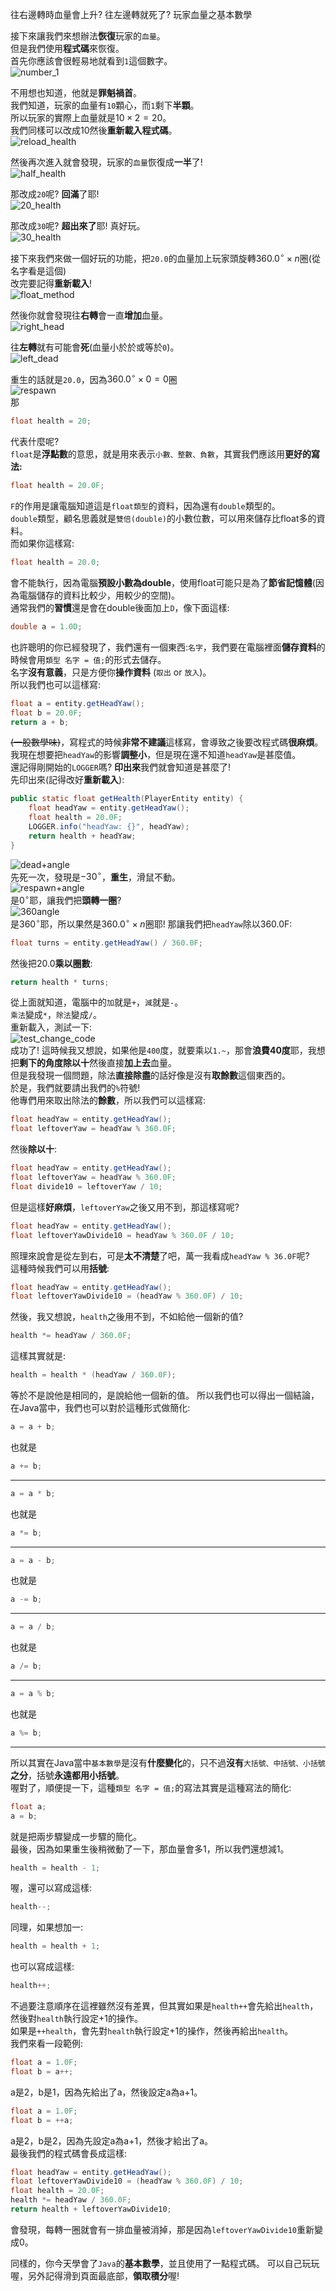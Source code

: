 往右邊轉時血量會上升? 往左邊轉就死了? 玩家血量之基本數學

接下來讓我們來想辦法**恢復**玩家的`血量`。  
但是我們使用**程式碼**來恢復。  
首先你應該會很輕易地就看到`1`這個數字。  
![number_1](images/learn-var-2/number_1.png)

不用想也知道，他就是**罪魁禍首**。  
我們知道，玩家的血量有`10`顆心，而`1`剩下**半顆**。  
所以玩家的實際上血量就是$10\times2=20$。  
我們同樣可以改成10然後**重新載入程式碼**。  
![reload_health](images/learn-var-2/reload_health.png)

然後再次進入就會發現，玩家的`血量`恢復成**一半**了!  
![half_health](images/learn-var-2/half_health.png)

那改成`20`呢? **回滿**了耶!  
![20_health](images/learn-var-2/20_health.png)

那改成`30`呢? **超出來了**耶! 真好玩。  
![30_health](images/learn-var-2/30_health.png)

接下來我們來做一個好玩的功能，把`20.0`的血量加上玩家頭旋轉$360.0^\circ\times n$圈(從名字看是這個)  
改完要記得**重新載入**!  
![float_method](images/learn-var-2/float_method.png)

然後你就會發現往**右轉**會一直**增加**血量。  
![right_head](images/learn-var-2/right_head.png)

往**左轉**就有可能會**死**(血量小於於或等於`0`)。  
![left_dead](images/learn-var-2/left_dead.png)

重生的話就是`20.0`，因為$360.0^\circ\times 0=0$圈  
![respawn](images/learn-var-2/respawn.png)  
那  
```java
float health = 20;
```
代表什麼呢?   
`float`是**浮點數**的意思，就是用來表示`小數、整數、負數`，其實我們應該用**更好的寫法:**  
```java
float health = 20.0F;
```
`F`的作用是讓電腦知道這是`float類型`的資料，因為還有`double`類型的。  
`double`類型，顧名思義就是`雙倍(double)`的小數位數，可以用來儲存比float多的資料。  
而如果你這樣寫:  
```java
float health = 20.0;
```
會不能執行，因為電腦**預設小數為double**，使用float可能只是為了**節省記憶體**(因為電腦儲存的資料比較少，用較少的空間)。  
通常我們的**習慣**還是會在double後面加上`D`，像下面這樣:  
```java
double a = 1.0D;
```
也許聰明的你已經發現了，我們還有一個東西:`名字`，我們要在電腦裡面**儲存資料**的時候會用`類型 名字 = 值;`的形式去儲存。  
名字**沒有意義**，只是方便你**操作資料** (`取出` or `放入`)。  
所以我們也可以這樣寫:  
```java
float a = entity.getHeadYaw();
float b = 20.0F;
return a + b;
```
~~(一股數學味)~~，寫程式的時候**非常不建議**這樣寫，會導致之後要改程式碼**很麻煩**。  
我現在想要把`headYaw`的影響**調整小**，但是現在還不知道`headYaw`是甚麼值。  
還記得剛開始的`LOGGER`嗎? **印出來**我們就會知道是甚麼了!  
先印出來(記得改好**重新載入**):  
```java
public static float getHealth(PlayerEntity entity) {
	float headYaw = entity.getHeadYaw();
	float health = 20.0F;
    LOGGER.info("headYaw: {}", headYaw);
	return health + headYaw;
}
```
![dead+angle](images/learn-var-2/dead+angle.png)  
先死一次，發現是$-30^\circ$，**重生**，滑鼠不動。  
![respawn+angle](images/learn-var-2/respawn+angle.png)  
是$0^\circ$耶，讓我們把**頭轉一圈**?  
![360angle](images/learn-var-2/360angle.png)  
是$360^\circ$耶，所以果然是$360.0^\circ\times n$圈耶!
那讓我們把`headYaw`除以360.0F:  
```java
float turns = entity.getHeadYaw() / 360.0F;
```
然後把20.0**乘以圈數**:  
```java
return health * turns;
```
從上面就知道，電腦中的`加`就是`+`，`減`就是`-`。  
`乘法`變成`*`，`除法`變成`/`。  
重新載入，測試一下:  
![test_change_code](images/learn-var-2/test_change_code.png)  
成功了! 這時候我又想說，如果他是`400`度，就要乘以`1.~`，那會**浪費40度**耶，我想把**剩下的角度除以十**然後直接**加上去**血量。  
但是我發現一個問題，除法**直接除盡**的話好像是沒有**取餘數**這個東西的。  
於是，我們就要請出我們的`%`符號!  
他專們用來取出除法的**餘數**，所以我們可以這樣寫:  
```java
float headYaw = entity.getHeadYaw();
float leftoverYaw = headYaw % 360.0F;
```
然後**除以十**:  
```java
float headYaw = entity.getHeadYaw();
float leftoverYaw = headYaw % 360.0F;
float divide10 = leftoverYaw / 10;
```
但是這樣**好麻煩**，`leftoverYaw`之後又用不到，那這樣寫呢?   
```java
float headYaw = entity.getHeadYaw();
float leftoverYawDivide10 = headYaw % 360.0F / 10;
```
照理來說會是從左到右，可是**太不清楚**了吧，萬一我看成`headYaw % 36.0F`呢?  
這種時候我們可以用**括號**:  
```java
float headYaw = entity.getHeadYaw();
float leftoverYawDivide10 = (headYaw % 360.0F) / 10;
```
然後，我又想說，`health`之後用不到，不如給他一個新的值?  
```java
health *= headYaw / 360.0F;
```
這樣其實就是:  
```java
health = health * (headYaw / 360.0F);
```
等於不是說他是相同的，是說給他一個新的值。
所以我們也可以得出一個結論，在Java當中，我們也可以對於這種形式做簡化: 
```java
a = a + b;
```
也就是
```java
a += b;
```
***
```java
a = a * b;
```
也就是
```java
a *= b;
```
***
```java
a = a - b;
```
也就是
```java
a -= b;
```
***
```java
a = a / b;
```
也就是
```java
a /= b;
```
***
```java
a = a % b;
```
也就是
```java
a %= b;
```
***
所以其實在Java當中`基本數學`是沒有**什麼變化**的，只不過**沒有**`大括號、中括號、小括號`**之分**，括號**永遠都用小括號**。  
喔對了，順便提一下，這種`類型 名字 = 值;`的寫法其實是這種寫法的簡化:  
```java
float a;
a = b;
```
就是把兩步驟變成一步驟的簡化。  
最後，因為如果重生後稍微動了一下，那血量會多1，所以我們還想減1。  
```java
health = health - 1;
```
喔，還可以寫成這樣:  
```java
health--;
```
同理，如果想加一:  
```java
health = health + 1;
```
也可以寫成這樣:  
```java
health++;
```
不過要注意順序在這裡雖然沒有差異，但其實如果是`health++`會先給出`health`，然後對`health`執行設定+1的操作。  
如果是`++health`，會先對`health`執行設定+1的操作，然後再給出`health`。  
我們來看一段範例:  
```java
float a = 1.0F;
float b = a++;
```
a是2，b是1，因為先給出了a，然後設定a為a+1。  
```java
float a = 1.0F;
float b = ++a;
```
a是2，b是2，因為先設定a為a+1，然後才給出了a。  
最後我們的程式碼會長成這樣:  
```java
float headYaw = entity.getHeadYaw();
float leftoverYawDivide10 = (headYaw % 360.0F) / 10;
float health = 20.0F;
health *= headYaw / 360.0F;
return health + leftoverYawDivide10;
```
會發現，每轉一圈就會有一排血量被消掉，那是因為`leftoverYawDivide10`重新變成0。  

同樣的，你今天學會了`Java`的**基本數學**，並且使用了一點程式碼。
可以自己玩玩喔，另外記得滑到頁面最底部，**領取積分**喔!